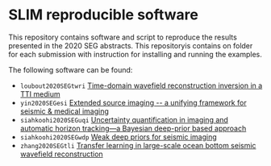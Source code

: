 # SLIM reproducible software

This repository contains software and script to reproduce the results presented in the 2020 SEG abstracts. This repositoryis contains on folder for each submission with instruction for installing and running the examples.

The following software can be found:

- `loubout2020SEGtwri` [Time-domain wavefield reconstruction inversion in a TTI medium](https://slim.gatech.edu/content/time-domain-wavefield-reconstruction-inversion-tti-medium)
- `yin2020SEGesi` [Extended source imaging -- a unifying framework for seismic & medical imaging](https://slim.gatech.edu/content/extended-source-imaging-%E2%80%93-unifying-framework-seismic-medical-imaging)
- `siahkoohi2020SEGuqi` [Uncertainty quantification in imaging and automatic horizon tracking—a Bayesian deep-prior based approach](https://slim.gatech.edu/content/uncertainty-quantification-imaging-and-automatic-horizon-tracking%E2%80%94-bayesian-deep-prior-based)
- `siahkoohi2020SEGwdp` [Weak deep priors for seismic imaging](https://slim.gatech.edu/content/weak-deep-priors-seismic-imaging)
- `zhang2020SEGtli` [Transfer learning in large-scale ocean bottom seismic wavefield reconstruction](https://slim.gatech.edu/content/transfer-learning-large-scale-ocean-bottom-seismic-wavefield-reconstruction)